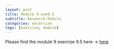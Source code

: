 ```yaml
---
layout: post
title: Module 9 exe9.5
subtitle: Research Module
categories: excercise
tags: [exercise, module]
---
```


[docs]: https://sudeshnaidoo.github.io/assets/pdf/Exe9_2D_ex9_5_Completed2.xLsx

Please find the module 9 exercise 9.5 here -> [here][docs]
